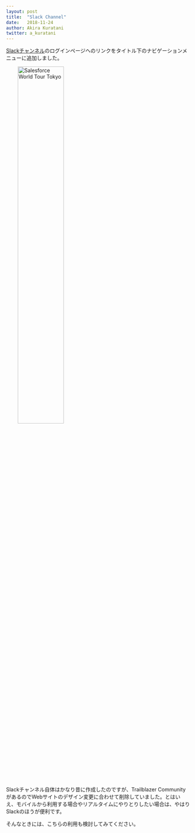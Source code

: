 ```yaml
---
layout: post
title:  "Slack Channel"
date:   2018-11-24
author: Akira Kuratani
twitter: a_kuratani
---
```


<p class="intro"><a href="https://slackin-tokyosalesforcedg.herokuapp.com/" target="\_blank"><span class="dropcap">S</span>lackチャンネル</a>のログインページヘのリンクをタイトル下のナビゲーションメニューに追加しました。</p>

<a href="https://slackin-tokyosalesforcedg.herokuapp.com/" target="\_blnak"><img src="{{ '/assets/img/posts/2018-11-17-slack-channel.jpg' | prepend: site.baseurl }}" alt="Salesforce World Tour Tokyo" style="width:50%; padding-left: 32px"/></a>

Slackチャンネル自体はかなり昔に作成したのですが、Trailblazer CommunityがあるのでWebサイトのデザイン変更に合わせて削除していました。とはいえ、モバイルから利用する場合やリアルタイムにやりとりしたい場合は、やはりSlackのほうが便利です。

そんなときには、こちらの利用も検討してみてください。
